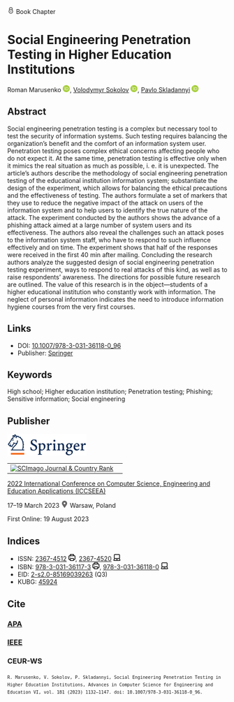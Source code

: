 <img src="/icons/lock.svg" width="16" height="16"> Book Chapter

# Social Engineering Penetration Testing in Higher Education Institutions

Roman Marusenko <a href="https://orcid.org/0000-0003-3631-9593" target="_blank"><img src="/icons/orcid.svg" width="16" height="16"></a>,
<a href="/">Volodymyr Sokolov</a> <a href="https://orcid.org/0000-0002-9349-7946" target="_blank"><img src="/icons/orcid.svg" width="16" height="16"></a>,
<a href="https://pavlo-skladannyi.github.io/">Pavlo Skladannyi</a> <a href="https://orcid.org/0000-0002-7775-6039" target="_blank"><img src="/icons/orcid.svg" width="16" height="16"></a>

## Abstract

Social engineering penetration testing is a complex but necessary tool to test the security of information systems. Such testing requires balancing the organization’s benefit and the comfort of an information system user. Penetration testing poses complex ethical concerns affecting people who do not expect it. At the same time, penetration testing is effective only when it mimics the real situation as much as possible, i. e. it is unexpected. The article’s authors describe the methodology of social engineering penetration testing of the educational institution information system; substantiate the design of the experiment, which allows for balancing the ethical precautions and the effectiveness of testing. The authors formulate a set of markers that they use to reduce the negative impact of the attack on users of the information system and to help users to identify the true nature of the attack. The experiment conducted by the authors shows the advance of a phishing attack aimed at a large number of system users and its effectiveness. The authors also reveal the challenges such an attack poses to the information system staff, who have to respond to such influence effectively and on time. The experiment shows that half of the responses were received in the first 40 min after mailing. Concluding the research authors analyze the suggested design of social engineering penetration testing experiment, ways to respond to real attacks of this kind, as well as to raise respondents’ awareness. The directions for possible future research are outlined. The value of this research is in the object—students of a higher educational institution who constantly work with information. The neglect of personal information indicates the need to introduce information hygiene courses from the very first courses.

## Links

* DOI: [10.1007/978-3-031-36118-0_96](https://doi.org/10.1007/978-3-031-36118-0_96) 
* Publisher: [Springer](https://link.springer.com/chapter/10.1007/978-3-031-36118-0_96) 

## Keywords

High school; Higher education institution; Penetration testing; Phishing; Sensitive information; Social engineering

## Publisher

<img src="/icons/springer.svg" height="50">

<table>
<tr>
<td>
<a href="https://www.scimagojr.com/journalsearch.php?q=21100975545&amp;tip=sid&amp;exact=no" title="SCImago Journal &amp; Country Rank"><img border="0" src="https://www.scimagojr.com/journal_img.php?id=21100975545" alt="SCImago Journal &amp; Country Rank"  /></a>
</td>
<td style="text-align: left;">
<span class="__dimensions_badge_embed__" data-doi="10.1007/978-3-031-36118-0_96" data-hide-zero-citations="true"></span><script async src="https://badge.dimensions.ai/badge.js" charset="utf-8"></script>
</td>
</tr>
</table>

[2022 International Conference on Computer Science, Engineering and Education Applications (ICCSEEA)](https://link.springer.com/book/10.1007/978-3-031-36118-0)

17–19 March 2023 <img src="/icons/location-pin.svg" width="16" height="16"> Warsaw, Poland

First Online: 19 August 2023

## Indices

* ISSN: [2367-4512](https://portal.issn.org/resource/ISSN/2367-4512) <img src="/icons/print.svg" width="16" height="16">, [2367-4520](https://portal.issn.org/resource/ISSN/2367-4520) <img src="/icons/online.svg" width="16" height="16">
* ISBN: [978-3-031-36117-3](https://isbnsearch.org/isbn/978-3-031-36117-3) <img src="/icons/print.svg" width="16" height="16">, [978-3-031-36118-0](https://isbnsearch.org/isbn/978-3-031-36118-0) <img src="/icons/online.svg" width="16" height="16">
* EID: [2-s2.0-85169039263](http://www.scopus.com/record/display.url?origin=inward&eid=2-s2.0-85169039263) (Q3)
* KUBG: [45924](http://elibrary.kubg.edu.ua/id/eprint/45656/)

## Cite

### [APA](https://citation.crosscite.org/format?doi=10.1007/978-3-031-36118-0_96&style=apa&lang=en-US)

### [IEEE](https://citation.crosscite.org/format?doi=10.1007/978-3-031-36118-0_96&style=ieee&lang=en-US)

### CEUR-WS

<small>`R. Marusenko, V. Sokolov, P. Skladannyi, Social Engineering Penetration Testing in Higher Education Institutions, Advances in Computer Science for Engineering and Education VI, vol. 181 (2023) 1132–1147. doi: 10.1007/978-3-031-36118-0_96.`</small>